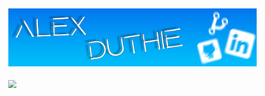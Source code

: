 # [![Alex Duthie | GitHub Banner](https://raw.githubusercontent.com/AlexDuthie/AlexDuthie/main/images/github-banner.png)](https://www.linkedin.com/in/alexduthielnkdn/)

<a href="https://github.com/alexduthie">
  <img align="center" src="https://github-readme-stats.vercel.app/api/top-langs/?username=alexduthie&theme=light&hide_langs_below=1" />
</a>